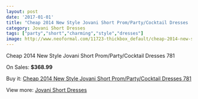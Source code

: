 ```yaml
---
layout: post
date: '2017-01-01'
title: "Cheap 2014 New Style Jovani Short Prom/Party/Cocktail Dresses  781"
category: Jovani Short Dresses
tags: ["party","short","charming","style","dresses"]
image: http://www.neoformal.com/11723-thickbox_default/cheap-2014-new-style-jovani-short-prom-party-cocktail-dresses-781.jpg
---
```

Cheap 2014 New Style Jovani Short Prom/Party/Cocktail Dresses  781

On Sales: **$368.99**
<a href="https://www.neoformal.com/en/jovani-short-dresses-2014/4207-cheap-2014-new-style-jovani-short-prom-party-cocktail-dresses-781.html"><amp-img layout="responsive" width="600" height="600" src="//www.neoformal.com/11723-thickbox_default/cheap-2014-new-style-jovani-short-prom-party-cocktail-dresses-781.jpg" alt="Cheap 2014 New Style Jovani Short Prom/Party/Cocktail Dresses  781 0" /></a>
<a href="https://www.neoformal.com/en/jovani-short-dresses-2014/4207-cheap-2014-new-style-jovani-short-prom-party-cocktail-dresses-781.html"><amp-img layout="responsive" width="600" height="600" src="//www.neoformal.com/11724-thickbox_default/cheap-2014-new-style-jovani-short-prom-party-cocktail-dresses-781.jpg" alt="Cheap 2014 New Style Jovani Short Prom/Party/Cocktail Dresses  781 1" /></a>

Buy it: [Cheap 2014 New Style Jovani Short Prom/Party/Cocktail Dresses  781](https://www.neoformal.com/en/jovani-short-dresses-2014/4207-cheap-2014-new-style-jovani-short-prom-party-cocktail-dresses-781.html "Cheap 2014 New Style Jovani Short Prom/Party/Cocktail Dresses  781")

View more: [Jovani Short Dresses](https://www.neoformal.com/en/54-jovani-short-dresses-2014 "Jovani Short Dresses")